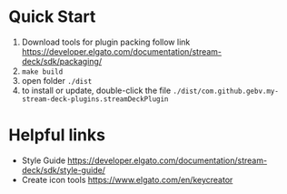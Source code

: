 # Quick Start

1. Download tools for plugin packing follow link https://developer.elgato.com/documentation/stream-deck/sdk/packaging/
2. `make build`
3. open folder `./dist`
4. to install or update, double-click the file `./dist/com.github.gebv.my-stream-deck-plugins.streamDeckPlugin`


# Helpful links

* Style Guide https://developer.elgato.com/documentation/stream-deck/sdk/style-guide/
* Create icon tools https://www.elgato.com/en/keycreator
